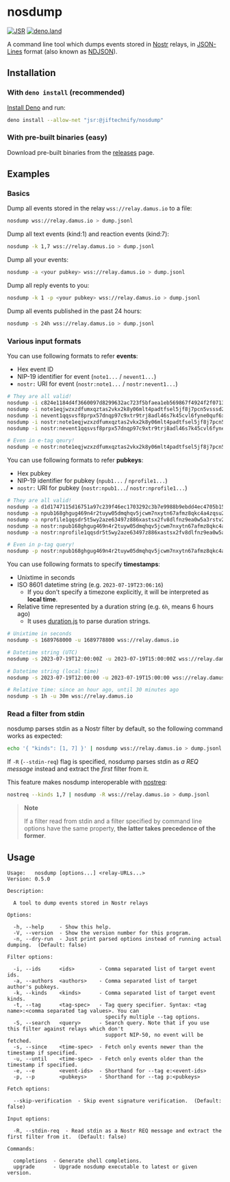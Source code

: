 # nosdump

[![JSR](https://jsr.io/badges/@jiftechnify/nosdump)](https://jsr.io/@jiftechnify/nosdump)
[![deno.land](https://shield.deno.dev/x/nosdump)](https://deno.land/x/nosdump)

A command line tool which dumps events stored in
[Nostr](https://github.com/nostr-protocol/nostr) relays, in
[JSON-Lines](https://jsonlines.org/) format (also known as
[NDJSON](http://ndjson.org/)).

## Installation

### With `deno install` (recommended)

[Install Deno](https://deno.land/manual/getting_started/installation) and run:

```sh
deno install --allow-net "jsr:@jiftechnify/nosdump"
```

### With pre-built binaries (easy)

Download pre-built binaries from the
[releases](https://github.com/jiftechnify/nosdump/releases) page.

## Examples

### Basics

Dump all events stored in the relay `wss://relay.damus.io` to a file:

```sh
nosdump wss://relay.damus.io > dump.jsonl
```

Dump all text events (kind:1) and reaction events (kind:7):

```sh
nosdump -k 1,7 wss://relay.damus.io > dump.jsonl
```

Dump all your events:

```sh
nosdump -a <your pubkey> wss://relay.damus.io > dump.jsonl
```

Dump all reply events to you:

```sh
nosdump -k 1 -p <your pubkey> wss://relay.damus.io > dump.jsonl
```

Dump all events published in the past 24 hours:

```sh
nosdump -s 24h wss://relay.damus.io > dump.jsonl
```

### Various input formats

You can use following formats to refer **events**:

- Hex event ID
- NIP-19 identifier for event (`note1...` / `nevent1...`)
- `nostr:` URI for event (`nostr:note1...` / `nostr:nevent1...`)

```sh
# They are all valid!
nosdump -i c824e1184d4f3660097d8299632ac723f5bfaea1eb569867f4924f2f0713a321 wss://relay.damus.io
nosdump -i note1eqjwzxzdfumxqztas2vkx2k8y06mlt4padtfsel5jf8j7pcn5vsssd2g8m wss://relay.damus.io
nosdump -i nevent1qqsvsf8prpx57dnqp97c9xtr9trj8adl46s7k45cvl6fyne0quf6xggq2q33g wss://relay.damus.io
nosdump -i nostr:note1eqjwzxzdfumxqztas2vkx2k8y06mlt4padtfsel5jf8j7pcn5vsssd2g8m wss://relay.damus.io
nosdump -i nostr:nevent1qqsvsf8prpx57dnqp97c9xtr9trj8adl46s7k45cvl6fyne0quf6xggq2q33g wss://relay.damus.io

# Even in e-tag qeury!
nosdump -e nostr:note1eqjwzxzdfumxqztas2vkx2k8y06mlt4padtfsel5jf8j7pcn5vsssd2g8m wss://relay.damus.io
```

You can use following formats to refer **pubkeys**:

- Hex pubkey
- NIP-19 identifier for pubkey (`npub1...` / `nprofile1...`)
- `nostr:` URI for pubkey (`nostr:npub1...`/ `nostr:nprofile1...`)

```sh
# They are all valid!
nosdump -a d1d1747115d16751a97c239f46ec1703292c3b7e9988b9ebdd4ec4705b15ed44 wss://relay.damus.io
nosdump -a npub168ghgug469n4r2tuyw05dmqhqv5jcwm7nxytn67afmz8qkc4a4zqsu2dlc wss://relay.damus.io
nosdump -a nprofile1qqsdr5t5wy2aze63497z886xastsx2fv8dlfnz9ea0w5a3rstv2763qgyw5f5 wss://relay.damus.io
nosdump -a nostr:npub168ghgug469n4r2tuyw05dmqhqv5jcwm7nxytn67afmz8qkc4a4zqsu2dlc wss://relay.damus.io
nosdump -a nostr:nprofile1qqsdr5t5wy2aze63497z886xastsx2fv8dlfnz9ea0w5a3rstv2763qgyw5f5 wss://relay.damus.io

# Even in p-tag query!
nosdump -p nostr:npub168ghgug469n4r2tuyw05dmqhqv5jcwm7nxytn67afmz8qkc4a4zqsu2dlc wss://relay.damus.io
```

You can use following formats to specify **timestamps**:

- Unixtime in seconds
- ISO 8601 datetime string (e.g. `2023-07-19T23:06:16`)
  - If you don't specify a timezone explicitly, it will be interpreted as
    **local time**.
- Relative time represented by a duration string (e.g. `6h`, means 6 hours ago)
  - It uses [duration.js](https://jsr.io/@retraigo/duration) to parse
    duration strings.

```sh
# Unixtime in seconds
nosdump -s 1689768000 -u 1689778800 wss://relay.damus.io

# Datetime string (UTC)
nosdump -s 2023-07-19T12:00:00Z -u 2023-07-19T15:00:00Z wss://relay.damus.io

# Datetime string (local time)
nosdump -s 2023-07-19T12:00:00 -u 2023-07-19T15:00:00 wss://relay.damus.io

# Relative time: since an hour ago, until 30 minutes ago
nosdump -s 1h -u 30m wss://relay.damus.io
```

### Read a filter from stdin

nosdump parses stdin as a Nostr filter by default, so the following command
works as expected:

```sh
echo '{ "kinds": [1, 7] }' | nosdump wss://relay.damus.io > dump.jsonl
```

If `-R` (`--stdin-req`) flag is specified, nosdump parses stdin as _a REQ
message_ instead and extract the _first_ filter from it.

This feature makes nosdump interoperable with
[nostreq](https://github.com/blakejakopovic/nostreq):

```sh
nostreq --kinds 1,7 | nosdump -R wss://relay.damus.io > dump.jsonl
```

> **Note**
>
> If a filter read from stdin and a filter specified by command line options
> have the same property, **the latter takes precedence of the former**.

## Usage

```
Usage:   nosdump [options...] <relay-URLs...>
Version: 0.5.0                               

Description:

  A tool to dump events stored in Nostr relays

Options:

  -h, --help     - Show this help.                                                               
  -V, --version  - Show the version number for this program.                                     
  -n, --dry-run  - Just print parsed options instead of running actual dumping.  (Default: false)

Filter options:

  -i, --ids      <ids>        - Comma separated list of target event ids.                                      
  -a, --authors  <authors>    - Comma separated list of target author's pubkeys.                               
  -k, --kinds    <kinds>      - Comma separated list of target event kinds.                                    
  -t, --tag      <tag-spec>   - Tag query specifier. Syntax: <tag name>:<comma separated tag values>. You can  
                                specify multiple --tag options.                                                
  -S, --search   <query>      - Search query. Note that if you use this filter against relays which don't      
                                support NIP-50, no event will be fetched.                                      
  -s, --since    <time-spec>  - Fetch only events newer than the timestamp if specified.                       
  -u, --until    <time-spec>  - Fetch only events older than the timestamp if specified.                       
  -e, --e        <event-ids>  - Shorthand for --tag e:<event-ids>                                              
  -p, --p        <pubkeys>    - Shorthand for --tag p:<pubkeys>                                                

Fetch options:

  --skip-verification  - Skip event signature verification.  (Default: false)

Input options:

  -R, --stdin-req  - Read stdin as a Nostr REQ message and extract the first filter from it.  (Default: false)

Commands:

  completions  - Generate shell completions.                           
  upgrade      - Upgrade nosdump executable to latest or given version.
```
